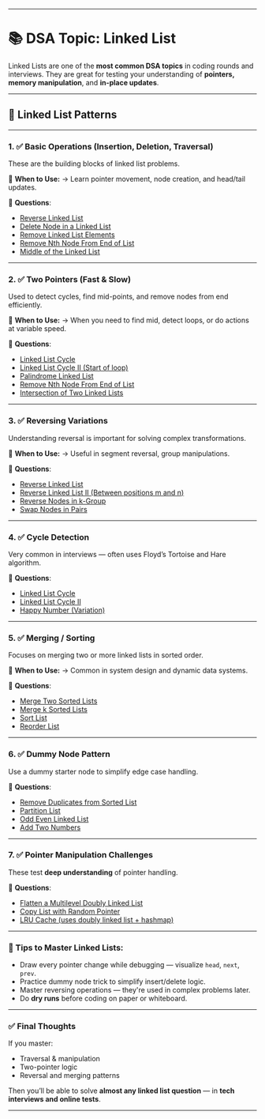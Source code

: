 
---

# 📚 DSA Topic: **Linked List**

Linked Lists are one of the **most common DSA topics** in coding rounds and interviews. They are great for testing your understanding of **pointers, memory manipulation**, and **in-place updates**.

---

## 🧩 Linked List Patterns

---

### 1. ✅ **Basic Operations (Insertion, Deletion, Traversal)**

These are the building blocks of linked list problems.

🧠 **When to Use:**
→ Learn pointer movement, node creation, and head/tail updates.

📌 **Questions**:

* [Reverse Linked List](https://leetcode.com/problems/reverse-linked-list/)
* [Delete Node in a Linked List](https://leetcode.com/problems/delete-node-in-a-linked-list/)
* [Remove Linked List Elements](https://leetcode.com/problems/remove-linked-list-elements/)
* [Remove Nth Node From End of List](https://leetcode.com/problems/remove-nth-node-from-end-of-list/)
* [Middle of the Linked List](https://leetcode.com/problems/middle-of-the-linked-list/)

---

### 2. ✅ **Two Pointers (Fast & Slow)**

Used to detect cycles, find mid-points, and remove nodes from end efficiently.

🧠 **When to Use:**
→ When you need to find mid, detect loops, or do actions at variable speed.

📌 **Questions**:

* [Linked List Cycle](https://leetcode.com/problems/linked-list-cycle/)
* [Linked List Cycle II (Start of loop)](https://leetcode.com/problems/linked-list-cycle-ii/)
* [Palindrome Linked List](https://leetcode.com/problems/palindrome-linked-list/)
* [Remove Nth Node From End of List](https://leetcode.com/problems/remove-nth-node-from-end-of-list/)
* [Intersection of Two Linked Lists](https://leetcode.com/problems/intersection-of-two-linked-lists/)

---

### 3. ✅ **Reversing Variations**

Understanding reversal is important for solving complex transformations.

🧠 **When to Use:**
→ Useful in segment reversal, group manipulations.

📌 **Questions**:

* [Reverse Linked List](https://leetcode.com/problems/reverse-linked-list/)
* [Reverse Linked List II (Between positions m and n)](https://leetcode.com/problems/reverse-linked-list-ii/)
* [Reverse Nodes in k-Group](https://leetcode.com/problems/reverse-nodes-in-k-group/)
* [Swap Nodes in Pairs](https://leetcode.com/problems/swap-nodes-in-pairs/)

---

### 4. ✅ **Cycle Detection**

Very common in interviews — often uses Floyd’s Tortoise and Hare algorithm.

📌 **Questions**:

* [Linked List Cycle](https://leetcode.com/problems/linked-list-cycle/)
* [Linked List Cycle II](https://leetcode.com/problems/linked-list-cycle-ii/)
* [Happy Number (Variation)](https://leetcode.com/problems/happy-number/)

---

### 5. ✅ **Merging / Sorting**

Focuses on merging two or more linked lists in sorted order.

🧠 **When to Use:**
→ Common in system design and dynamic data systems.

📌 **Questions**:

* [Merge Two Sorted Lists](https://leetcode.com/problems/merge-two-sorted-lists/)
* [Merge k Sorted Lists](https://leetcode.com/problems/merge-k-sorted-lists/)
* [Sort List](https://leetcode.com/problems/sort-list/)
* [Reorder List](https://leetcode.com/problems/reorder-list/)

---

### 6. ✅ **Dummy Node Pattern**

Use a dummy starter node to simplify edge case handling.

📌 **Questions**:

* [Remove Duplicates from Sorted List](https://leetcode.com/problems/remove-duplicates-from-sorted-list/)
* [Partition List](https://leetcode.com/problems/partition-list/)
* [Odd Even Linked List](https://leetcode.com/problems/odd-even-linked-list/)
* [Add Two Numbers](https://leetcode.com/problems/add-two-numbers/)

---

### 7. ✅ **Pointer Manipulation Challenges**

These test **deep understanding** of pointer handling.

📌 **Questions**:

* [Flatten a Multilevel Doubly Linked List](https://leetcode.com/problems/flatten-a-multilevel-doubly-linked-list/)
* [Copy List with Random Pointer](https://leetcode.com/problems/copy-list-with-random-pointer/)
* [LRU Cache (uses doubly linked list + hashmap)](https://leetcode.com/problems/lru-cache/)

---

### 🧠 Tips to Master Linked Lists:

* Draw every pointer change while debugging — visualize `head`, `next`, `prev`.
* Practice dummy node trick to simplify insert/delete logic.
* Master reversing operations — they're used in complex problems later.
* Do **dry runs** before coding on paper or whiteboard.

---

### ✅ Final Thoughts

If you master:

* Traversal & manipulation
* Two-pointer logic
* Reversal and merging patterns

Then you’ll be able to solve **almost any linked list question** — in **tech interviews and online tests**.

---

